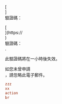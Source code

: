 [<br host>]<br action>驗證碼：<br code>

[<br host>](https://<br host>)<br action>驗證碼：<br code>.

此驗證碼將在一小時後失效。

如您未曾申請<br action>，請忽略此電子郵件。

```ini
zzz
xx
action
br
```
